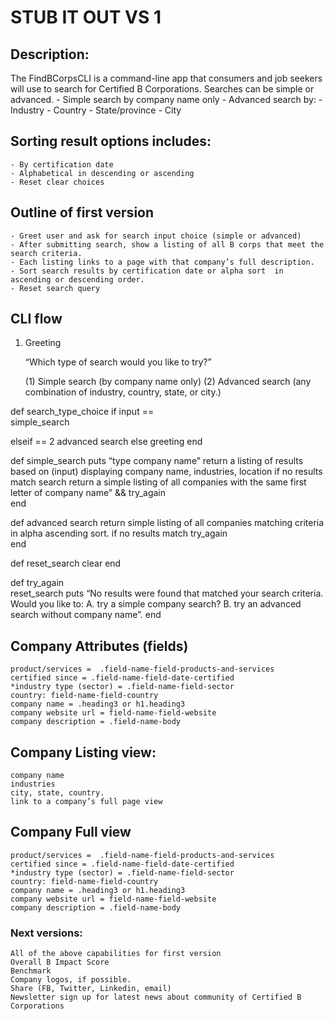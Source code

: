 # STUB IT OUT VS 1

## Description:
The FindBCorpsCLI is a command-line app that consumers and job seekers will use to search for Certified B Corporations. Searches can be simple or advanced.
    - Simple search by company name only
    - Advanced search by:
        - Industry
        - Country
        - State/province
        - City

## Sorting result options includes:
    - By certification date
    - Alphabetical in descending or ascending 
    - Reset clear choices

## Outline of first version
    - Greet user and ask for search input choice (simple or advanced)
    - After submitting search, show a listing of all B corps that meet the search criteria.
    - Each listing links to a page with that company’s full description.
    - Sort search results by certification date or alpha sort  in ascending or descending order.
    - Reset search query

## CLI flow

1. Greeting

    “Which type of search would you like to try?”

    (1) Simple search (by company name only)
    (2) Advanced search (any combination of industry, country, state, or city.)


def search_type_choice
    if input ==  
        simple_search

elseif == 2
        advanced search
    else 
        greeting
    end   

def simple_search
    puts “type company name” 
    return a listing of results based on (input) displaying company name, industries, location
    if no results match search return a simple listing of all companies with the same first letter of company name” &&  try_again    
    end

def advanced search
    return simple listing of all companies matching criteria in alpha ascending sort.
    if no results match  try_again    
end
        
def reset_search
    clear
end

def try_again    
    reset_search
    puts “No results were found that matched your search criteria. Would you like to:
    A. try a simple company search?
                B. try an advanced search without company name”. 
    end            

## Company Attributes (fields)
    product/services =  .field-name-field-products-and-services
    certified since = .field-name-field-date-certified
    *industry type (sector) = .field-name-field-sector
    country: field-name-field-country
    company name = .heading3 or h1.heading3
    company website url = field-name-field-website
    company description = .field-name-body

## Company Listing view:
    company name
    industries
    city, state, country.
    link to a company’s full page view

## Company Full view
    product/services =  .field-name-field-products-and-services
    certified since = .field-name-field-date-certified
    *industry type (sector) = .field-name-field-sector
    country: field-name-field-country
    company name = .heading3 or h1.heading3
    company website url = field-name-field-website
    company description = .field-name-body

### Next versions:
    All of the above capabilities for first version 
    Overall B Impact Score
    Benchmark
    Company logos, if possible.
    Share (FB, Twitter, Linkedin, email)
    Newsletter sign up for latest news about community of Certified B Corporations
